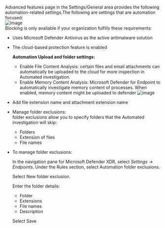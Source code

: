 Advanced features page in the Settings/General area provides the following automation-related settings.The following are settings that are automation focused:<br>
![image](https://github.com/AbhishekPratap9/SOC-Analysis/assets/156197198/1fe3cffc-109c-4ca8-8519-0178012356d6)<br>
Blocking is only available if your organization fulfills these requirements:

  * Uses Microsoft Defender Antivirus as the active antimalware solution
  * The cloud-based protection feature is enabled

    **Automation Upload and folder settings:**<br>
    * Enable File Content Analysis: certain files and email attachments can automatically be uploaded to the cloud for more inspection in Automated investigation.
    * Enable Memory Content Analysis: Microsoft Defender for Endpoint to automatically investigate memory content of processes. When enabled, memory content might be uploaded to defender
      ![image](https://github.com/AbhishekPratap9/SOC-Analysis/assets/156197198/a9a853e5-9fb5-4e1a-a273-7b7c4d8b257a)
  * Add file extension name and attachment extension name
  * Manage folder exclusions:<br>
    folder exclusions allow you to specify folders that the Automated investigation will skip:<br>
    * Folders
    * Extension of files
    * File names
  * To manage folder exclusions:

    In the navigation pane for Microsoft Defender XDR, select *Settings -> Endpoints*. Under the Rules section, select Automation folder exclusions.

    Select New folder exclusion.

    Enter the folder details:

    * Folder
    * Extensions
    * File names
    * Description

    Select Save




